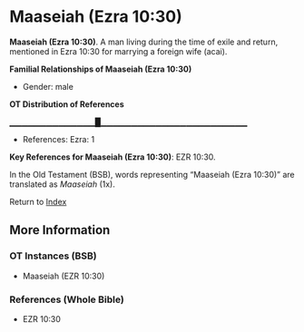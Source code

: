# Maaseiah (Ezra 10:30)
**Maaseiah (Ezra 10:30)**. 
A man living during the time of exile and return, mentioned in Ezra 10:30 for marrying a foreign wife (acai). 




**Familial Relationships of Maaseiah (Ezra 10:30)**


* Gender: male


**OT Distribution of References**

▁▁▁▁▁▁▁▁▁▁▁▁▁▁█▁▁▁▁▁▁▁▁▁▁▁▁▁▁▁▁▁▁▁▁▁▁▁▁
* References: Ezra: 1



**Key References for Maaseiah (Ezra 10:30)**: 
EZR 10:30. 


In the Old Testament (BSB), words representing “Maaseiah (Ezra 10:30)” are translated as 
*Maaseiah* (1x). 




Return to [Index](00-Index.md)

## More Information

### OT Instances (BSB)

* Maaseiah (EZR 10:30)



### References (Whole Bible)

* EZR 10:30



